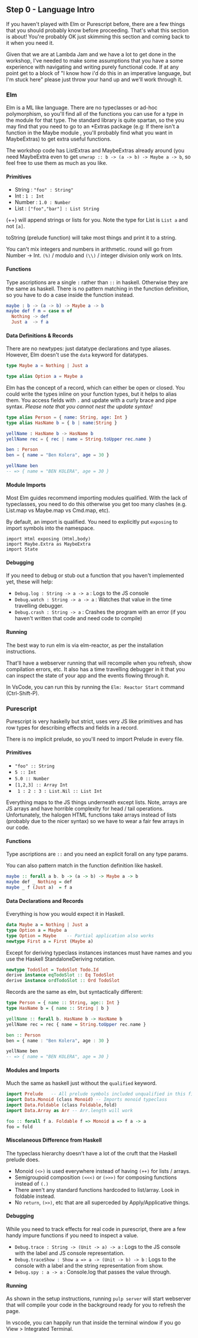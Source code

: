 
## Step 0 - Language Intro

If you haven't played with Elm or Purescript before, there are a few things that
you should probably know before proceeding. That's what this section is about!
You're probably OK just skimming this section and coming back to it when you need
it. 

Given that we are at Lambda Jam and we have a lot to get done in the workshop,
I've needed to make some assumptions that you have a some experience 
with navigating and writing purely functional code. If at any point get to a 
block of "I know how i'd do this in an imperative language, but I'm stuck here"
please just throw your hand up and we'll work through it.

### Elm

Elm is a ML like language. There are no typeclasses or ad-hoc polymorphism, so 
you'll find all of the functions you can use for a type in the module for that
type. The standard library is quite spartan, so the you may find that you need
to go to an *Extras package (e.g: If there isn't a function in the Maybe module
, you'll probably find what you want in MaybeExtras) to get extra useful functions.

The workshop code has ListExtras and MaybeExtras already around (you need MaybeExtra 
even to get `unwrap :: b -> (a -> b) -> Maybe a -> b`, so feel free to use them
as much as you like.

#### Primitives

  - String : `"foo" : String"`
  - Int : `1 : Int`
  - Number : `1.0 : Number`
  - List : `["foo","bar"] : List String`

(++) will append strings or lists for you. Note the type for List is `List a` and not `[a]`. 

toString (prelude function) will take most things and print it to a string.

You can't mix integers and numbers in arithmetic. round will go from Number -> Int. 
`(%)`  / modulo and `(\\)` / integer division only work on Ints.

#### Functions

Type ascriptions are a single `:` rather than `::` in haskell. Otherwise they are the
same as haskell. There is no pattern matching in the function definition, so you have
to do a case inside the function instead.

```elm
maybe : b -> (a -> b) -> Maybe a -> b
maybe def f m = case m of
  Nothing -> def
  Just a  -> f a
```

#### Data Definitions & Records 

There are no newtypes: just datatype declarations and type aliases. However, Elm
doesn't use the `data` keyword for datatypes. 

```elm
type Maybe a = Nothing | Just a

type alias Option a = Maybe a
```

Elm has the concept of a record, which can either be open or closed. You could
write the types inline on your function types, but it helps to alias them. You 
access fields with `.` and update with a curly brace and pipe syntax. *Please note
that you cannot nest the update syntax!*

```elm
type alias Person = { name: String, age: Int } 
type alias HasName b = { b | name:String }

yellName : HasName b -> HasName b
yellName rec = { rec | name = String.toUpper rec.name }

ben : Person
ben = { name = "Ben Kolera", age = 30 }

yellName ben
-- => { name = "BEN KOLERA", age = 30 }
```

#### Module Imports

Most Elm guides recommend importing modules qualified. With the lack of typeclasses, 
you need to do this otherwise you get too many clashes (e.g. List.map vs Maybe.map vs Cmd.map, etc).

By default, an import is qualified. You need to explicitly put `exposing` to import symbols into 
the namespace.

```
import Html exposing (Html,body)
import Maybe.Extra as MaybeExtra
import State
```

#### Debugging

If you need to debug or stub out a function that you haven't implemented yet, these will help:

  - `Debug.log : String -> a -> a` : Logs to the JS console
  - `Debug.watch : String -> a -> a` : Watches that value in the time travelling debugger.
  - `Debug.crash : String -> a` : Crashes the program with an error (if you haven't written that code and need code to compile)

#### Running

The best way to run elm is via elm-reactor, as per the installation instructions.

That'll have a webserver running that will recompile when you refresh, show compilation
errors, etc. It also has a time travelling debugger in it that you can inspect the 
state of your app and the events flowing through it.

In VsCode, you can run this by running the `Elm: Reactor Start` command (Ctrl-Shift-P).

### Purescript

Purescript is very haskelly but strict, uses very JS like primitives and has row types
for describing effects and fields in a record. 

There is no implicit prelude, so you'll need to import Prelude in every file.

#### Primitives 

  - `"foo" :: String`
  - `5 :: Int`
  - `5.0 :: Number`
  - `[1,2,3] :: Array Int`
  - ` 1 : 2 : 3 : List.Nil :: List Int`

Everything maps to the JS things underneath except lists. Note, arrays are JS 
arrays and have horrible complexity for head / tail operations. Unfortunately,
the halogen HTML functions take arrays instead of lists (probably due to the
nicer syntax) so we have to wear a fair few arrays in our code.

#### Functions

Type ascriptions are `::` and you need an explicit forall on any type params.

You can also pattern match in the function definition like haskell.

```haskell
maybe :: forall a b. b -> (a -> b) -> Maybe a -> b
maybe def _ Nothing = def
maybe _ f (Just a)  = f a
```

#### Data Declarations and Records

Everything is how you would expect it in Haskell.

```haskell
data Maybe a = Nothing | Just a
type Option a = Maybe a
type Option = Maybe    -- Partial application also works
newtype First a = First (Maybe a)
```

Except for deriving typeclass instances instances must have names
and you use the Haskell StandaloneDeriving notation.

```haskell
newtype TodoSlot = TodoSlot Todo.Id
derive instance eqTodoSlot :: Eq TodoSlot
derive instance ordTodoSlot :: Ord TodoSlot
```

Records are the same as elm, but syntactically different:

```haskell
type Person = { name :: String, age:: Int } 
type HasName b = { name :: String | b }

yellName :: forall b. HasName b -> HasName b
yellName rec = rec { name = String.toUpper rec.name }

ben :: Person
ben = { name : "Ben Kolera", age : 30 }

yellName ben
-- => { name = "BEN KOLERA", age = 30 }
```

#### Modules and Imports

Much the same as haskell just without the `qualified` keyword.

```haskell
import Prelude   -- All prelude symbols included unqualified in this file
import Data.Monoid (class Monoid) -- Imports monoid typeclass
import Data.Foldable (class Foldable,fold)
import Data.Array as Arr -- Arr.length will work

foo :: forall f a. Foldable f => Monoid a => f a -> a
foo = fold
```

#### Miscelaneous Difference from Haskell 

The typeclass hierarchy doesn't have a lot of the cruft that the Haskell prelude does.

  - Monoid `(<>)` is used everywhere instead of having `(++)` for lists / arrays.
  - Semigroupoid composition `(<<<)` or `(>>>)` for composing functions instead of `(.)`
  - There aren't any standard functions hardcoded to list/array. Look in foldable instead.
  - No `return`, `(>>)`, etc that are all superceded by Apply/Applicative things. 

#### Debugging

While you need to track effects for real code in purescript, there are a few handy impure functions
if you need to inspect a value.

  - `Debug.trace : String -> (Unit -> a) -> a` : Logs to the JS console with the label and JS console representation.
  - `Debug.traceShow : Show a => a -> (Unit -> b) -> b` : Logs to the console with a label and the string representation from show.
  - `Debug.spy : a -> a` : Console.log that passes the value through.

#### Running

As shown in the setup instructions, running `pulp server` will start webserver that will
compile your code in the background ready for you to refresh the page.

In vscode, you can happily run that inside the terminal window if you go View > Integrated Terminal.
